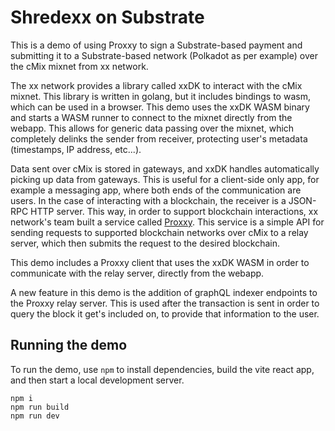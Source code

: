 # Shredexx on Substrate

This is a demo of using Proxxy to sign a Substrate-based payment and submitting it to a Substrate-based network (Polkadot as per example) over the cMix mixnet from xx network.

The xx network provides a library called xxDK to interact with the cMix mixnet. This library is written in golang, but it includes bindings to wasm, which can be used in a browser. This demo uses the xxDK WASM binary and starts a WASM runner to connect to the mixnet directly from the webapp. This allows for generic data passing over the mixnet, which completely delinks the sender from receiver, protecting user's metadata (timestamps, IP address, etc...).

Data sent over cMix is stored in gateways, and xxDK handles automatically picking up data from gateways. This is useful for a client-side only app, for example a messaging app, where both ends of the communication are users. In the case of interacting with a blockchain, the receiver is a JSON-RPC HTTP server. This way, in order to support blockchain interactions, xx network's team built a service called [Proxxy](https://xxnetwork.wiki/Proxxy). This service is a simple API for sending requests to supported blockchain networks over cMix to a relay server, which then submits the request to the desired blockchain.

This demo includes a Proxxy client that uses the xxDK WASM in order to communicate with the relay server, directly from the webapp.

A new feature in this demo is the addition of graphQL indexer endpoints to the Proxxy relay server.
This is used after the transaction is sent in order to query the block it get's included on, to provide that information to the user.

## Running the demo

To run the demo, use `npm` to install dependencies, build the vite react app, and then start a local development server.

```console
npm i
npm run build
npm run dev
```